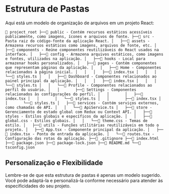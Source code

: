 # Estrutura de Pastas

Aqui está um modelo de organização de arquivos em um projeto React:

`📂 project_root
├──📁 public - Contém recursos estáticos acessíveis publicamente, como imagens, ícones e arquivos de fonte.
├──📁 src - Pasta raiz do código-fonte da aplicação React.
│   ├──📁 assets - Armazena recursos estáticos como imagens, arquivos de fonte, etc.
│   ├──📁 components - Reúne componentes reutilizáveis do React usados na interface.
│   ├──📁 config - Armazena arquivos estáticos, como imagens e fontes, utilizados na aplicação.
│   ├──📁 hooks - Local para armazenar hooks personalizados.
│   ├──📁 pages - Contém componentes que representam páginas da aplicação.
│   │   ├──📁 Home - Componentes relacionados à página inicial.
│   │   │   ├──📄 index.tsx
│   │   │   └──📄 styles.ts
│   │   ├──📁 Dashboard - Componentes relacionados ao painel principal da aplicação.
│   │   │   ├──📄 index.tsx
│   │   │   └──📄 styles.ts
│   │   └──📁 Profile - Componentes relacionados ao perfil do usuário.
│   │       ├──📁 Settings - Componentes relacionados às configurações do perfil.
│   │       │   ├──📄 index.tsx
│   │       │   └──📄 styles.ts
│   │       ├──📄 index.tsx
│   │       └──📄 styles.ts
│   ├──📁 services - Contém serviços externos, como chamadas de API.
│   │   └──📄 ApiService.ts
│   ├──📁 store - Gerenciamento de estado global com Redux ou Context API.
│   ├──📁 styles - Estilos globais e específicos da aplicação.
│   │   ├──📄 global.css - Estilos globais.
│   │   └──📄 theme.css - Temas de estilo.
│   ├──📁 utils - Funções utilitárias reutilizáveis em todo o projeto.
│   ├──📄 App.tsx - Componente principal da aplicação.
│   ├──📄 index.tsx - Ponto de entrada da aplicação.
│   └──📄 routes.tsx - Configuração das rotas da aplicação.
├──📄 .gitignore
├──📄 index.html
├──📄 package.json
├──📄 package-lock.json
├──📄 README.md
└──📄 tsconfig.json`

## Personalização e Flexibilidade

Lembre-se de que esta estrutura de pastas é apenas um modelo sugerido. Você pode adaptá-la e personalizá-la conforme necessário para atender às especificidades do seu projeto.
